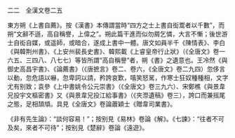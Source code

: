 二二　全漢文卷二五

東方朔《上書自薦》。按《漢書》本傳謂當時“四方之士上書自衒鬻者以千數”，而朔“文辭不遜，高自稱譽，上偉之”。朔此篇干進而似勿屑乞憐，大言不慚；後世游士自衒自媒，或遥師，或暗合，遂成上書中一體。唐文如員半千《陳情表》、李白《與韓荆州書》、《上安州裴長史書》、韓熙載《上睿皇帝行止狀》（《全唐文》卷一六五、三四八、八七七）等皆所謂“高自稱譽”者，朔《書》之遺意也。王冷然《與御史高昌宇書》、《論薦書》（《唐摭言》卷二、卷六，《全唐文》卷二九四）忽侈言以動，忽危語以嚇，忽卑詞以請，矜誇哀歎，嘻笑怒駡，作寒士狂奴種種相，文字尤有别致；袁參《上中書姚令公元崇書》（《全唐文》卷三九六）、宋鄭樵《與景韋兄投宇文樞密書》又《與景韋兄投江給事書》（《夾漈遺稿》卷三），誇口而兼摇尾之態，足相頡頏。具見《全唐文》卷論蕭穎士《贈韋司業書》。

《非有先生論》：“談何容易！”；按别見《易林》卷論《解》。《七諫》：“往者不可及矣，來者不可待”；按别見《楚辭》卷論《遠遊》。